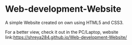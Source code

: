 # Web-development-Website
A simple Website created on own using HTML5 and CSS3.

For a better view, check it out in the PC/Laptop, website link:https://shreya284.github.io/Web-development-Website/
